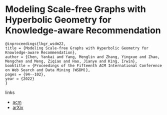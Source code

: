 # Modeling Scale-free Graphs with Hyperbolic Geometry for Knowledge-aware Recommendation

```
@inproceedings{lkgr_wsdm22,
title = {Modeling Scale-free Graphs with Hyperbolic Geometry for Knowledge-aware Recommendation},
author = {Chen, Yankai and Yang, Menglin and Zhang, Yingxue and Zhao, Mengchen and Meng, Ziqiao and Hao, Jianye and King, Irwin},
booktitle = {Proceedings of the Fifteenth ACM International Conference on Web Search and Data Mining (WSDM)},
pages = {94--102},
year = {2022}
}
```

links
- [acm](https://dl.acm.org/doi/10.1145/3488560.3498419)
- [arXiv](https://arxiv.org/abs/2108.06468)
